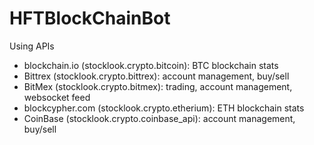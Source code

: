 HFTBlockChainBot
=========
Using APIs
- blockchain.io (stocklook.crypto.bitcoin): BTC blockchain stats
- Bittrex (stocklook.crypto.bittrex): account management, buy/sell
- BitMex (stocklook.crypto.bitmex): trading, account management, websocket feed
- blockcypher.com (stocklook.crypto.etherium): ETH blockchain stats
- CoinBase (stocklook.crypto.coinbase_api): account management, buy/sell
